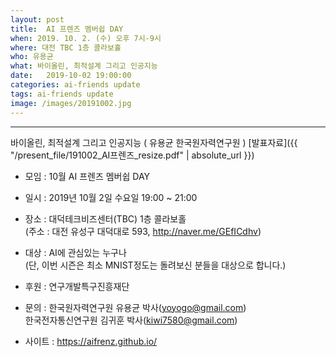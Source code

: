 ```yaml
---
layout: post
title:  AI 프렌즈 멤버쉽 DAY
when: 2019. 10. 2. (수) 오후 7시-9시
where: 대전 TBC 1층 콜라보홀
who: 유용균
what: 바이올린, 최적설계 그리고 인공지능
date:   2019-10-02 19:00:00
categories: ai-friends update
tags: ai-friends update
image: /images/20191002.jpg
---
```

***  
바이올린, 최적설계 그리고 인공지능 ( 유용균 한국원자력연구원 )
[발표자료]({{ "/present_file/191002_AI프렌즈_resize.pdf" | absolute_url }})  



- 모임 : 10월 AI 프렌즈 멤버쉽 DAY  
- 일시 : 2019년 10월 2일 수요일 19:00 ~ 21:00  
- 장소 : 대덕테크비즈센터(TBC) 1층 콜라보홀  
             (주소 : 대전 유성구 대덕대로 593, http://naver.me/GEfICdhv)  
- 대상 : AI에 관심있는 누구나  
             (단, 이번 시즌은 최소 MNIST정도는 돌려보신 분들을 대상으로 합니다.)  



- 후원 : 연구개발특구진흥재단  
- 문의 : 한국원자력연구원 유용균 박사(yoyogo@gmail.com)  
             한국전자통신연구원 김귀훈 박사(kiwi7580@gmail.com)  
- 사이트 : https://aifrenz.github.io/ 
